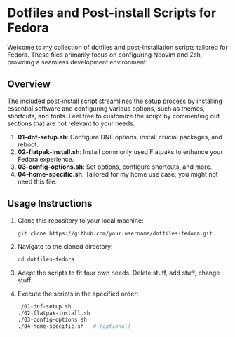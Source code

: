 # Dotfiles and Post-install Scripts for Fedora

Welcome to my collection of dotfiles and post-installation scripts tailored for Fedora.
These files primarily focus on configuring Neovim and Zsh, providing a seamless development environment.

## Overview

The included post-install script streamlines the setup process by installing essential software and configuring various options, such as themes, shortcuts, and fonts.
Feel free to customize the script by commenting out sections that are not relevant to your needs.

1. **01-dnf-setup.sh**: Configure DNF options, install crucial packages, and reboot.
1. **02-flatpak-install.sh**: Install commonly used Flatpaks to enhance your Fedora experience.
1. **03-config-options.sh**: Set options, configure shortcuts, and more.
1. **04-home-specific.sh**: Tailored for my home use case; you might not need this file.

## Usage Instructions

1. Clone this repository to your local machine:

   ```bash
   git clone https://github.com/your-username/dotfiles-fedora.git
   ```

1. Navigate to the cloned directory:

   ```bash
   cd dotfiles-fedora
   ```

1. Adept the scripts to fit four own needs. Delete stuff, add stuff, change stuff.

1. Execute the scripts in the specified order:

   ```bash
   ./01-dnf-setup.sh
   ./02-flatpak-install.sh
   ./03-config-options.sh
   ./04-home-specific.sh   # (optional)
   ```
